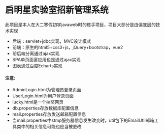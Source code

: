 # 启明星实验室招新管理系统
此项目是本人在大二寒假初学javaweb时的练手项目，项目大部分是由偏底层的技术实现
- 后端：servlet+jdbc实现，MVC设计模式
- 前端：原生的html5+css3+js，jQuery+bootstrap，vue2
- 前后端分离通过ajax实现
- SPA单页面富应用也是通过ajax实现
- 图表通过百度Echarts实现
#### 注意:
- AdminLogin.html为管理员登录页面
- UserLogin.html为用户登录页面
- lucky.html是一个抽奖网页
- db.properties存放数据库配置信息
- mail.properties存放发送邮箱配置信息
- 当mail.properties中stmp服务器信息发生改变时，util包下的EmailUtil邮箱工具类中的相关信息可能也应当被更改
